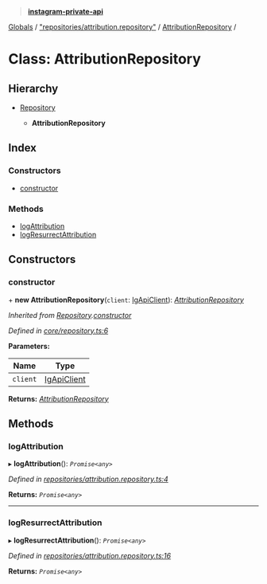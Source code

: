 > **[instagram-private-api](../README.md)**

[Globals](../README.md) / ["repositories/attribution.repository"](../modules/_repositories_attribution_repository_.md) / [AttributionRepository](_repositories_attribution_repository_.attributionrepository.md) /

# Class: AttributionRepository

## Hierarchy

* [Repository](_core_repository_.repository.md)

  * **AttributionRepository**

## Index

### Constructors

* [constructor](_repositories_attribution_repository_.attributionrepository.md#constructor)

### Methods

* [logAttribution](_repositories_attribution_repository_.attributionrepository.md#logattribution)
* [logResurrectAttribution](_repositories_attribution_repository_.attributionrepository.md#logresurrectattribution)

## Constructors

###  constructor

\+ **new AttributionRepository**(`client`: [IgApiClient](_core_client_.igapiclient.md)): *[AttributionRepository](_repositories_attribution_repository_.attributionrepository.md)*

*Inherited from [Repository](_core_repository_.repository.md).[constructor](_core_repository_.repository.md#constructor)*

*Defined in [core/repository.ts:6](https://github.com/dilame/instagram-private-api/blob/3e16058/src/core/repository.ts#L6)*

**Parameters:**

Name | Type |
------ | ------ |
`client` | [IgApiClient](_core_client_.igapiclient.md) |

**Returns:** *[AttributionRepository](_repositories_attribution_repository_.attributionrepository.md)*

## Methods

###  logAttribution

▸ **logAttribution**(): *`Promise<any>`*

*Defined in [repositories/attribution.repository.ts:4](https://github.com/dilame/instagram-private-api/blob/3e16058/src/repositories/attribution.repository.ts#L4)*

**Returns:** *`Promise<any>`*

___

###  logResurrectAttribution

▸ **logResurrectAttribution**(): *`Promise<any>`*

*Defined in [repositories/attribution.repository.ts:16](https://github.com/dilame/instagram-private-api/blob/3e16058/src/repositories/attribution.repository.ts#L16)*

**Returns:** *`Promise<any>`*